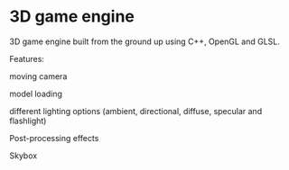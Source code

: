 # 3D game engine
3D game engine built from the ground up using C++, OpenGL and GLSL.

Features:

moving camera

model loading

different lighting options (ambient, directional, diffuse, specular and flashlight)

Post-processing effects

Skybox
